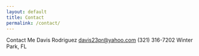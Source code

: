 ```yaml
---
layout: default
title: Contact
permalink: /contact/
---
```


Contact Me
Davis Rodriguez
davis23pr@yahoo.com
(321) 316-7202
Winter Park, FL
